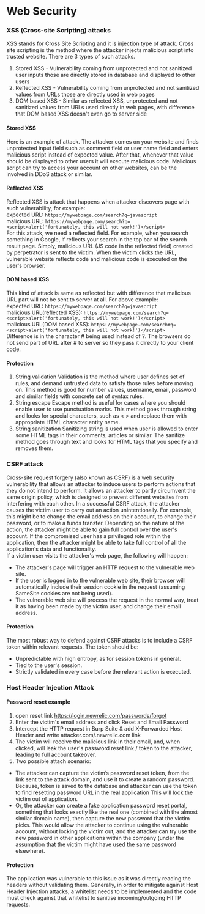 # Web Security

### XSS (Cross-site Scripting)  attacks
XSS stands for Cross Site Scripting and it is injection type of attack. Cross site scripting is the method where the attacker injects malicious script into trusted website.
There are 3 types of such attacks.
1. Stored XSS - Vulnerability coming from unprotected and not sanitized user inputs those are directly stored in database and displayed to other users
2. Reflected XSS - Vulnerability coming from unprotected and not sanitized values from URLs those are directly used in web pages
3. DOM based XSS - Similar as reflected XSS, unprotected and not sanitized values from URLs used directly in web pages, with difference that DOM based XSS doesn't even go to server side

#### Stored XSS
Here is an example of attack. The attacker comes on your website and finds unprotected input field such as comment field or user name field and enters malicious 
script instead of expected value. After that, whenever that value should be displayed to other users it will execute malicious code. 
Malicious script can try to access your account on other websites, can be the involved in DDoS attack or similar.

#### Reflected XSS
Reflected XSS is attack that happens when attacker discovers page with such vulnerability, for example:\
expected URL: `https://mywebpage.com/search?q=javascript`\
malicious URL: `https://mywebpage.com/search?q=<script>alert('fortunately, this will not work!')</script>`\
For this attack, we need a reflected field. For example, when you search something in Google, if reflects your search in the top bar of the search result page. 
Simply, malicious URL (JS code in the reflected field) created by perpetrator is sent to the victim. When the victim clicks the URL, vulnerable website reflects code and malicious code is executed on the user's
browser.

#### DOM based XSS
This kind of attack is same as reflected but with difference that malicious URL part will not be sent to server at all. For above example:\
expected URL: `https://mywebpage.com/search?q=javascript`\
malicious URL(reflected XSS): `https://mywebpage.com/search?q=<script>alert('fortunately, this will not work!')</script>`\
malicious URL(DOM based XSS): `https://mywebpage.com/search#q=<script>alert('fortunately, this will not work!')</script>`\
Difference is in the character # being used instead of ?. The browsers do not send part of URL after # to server so they pass it directly to your client code.

#### Protection
1. String validation
Validation is the method where user defines set of rules, and demand untrusted data to satisfy those rules before moving on. This method is good for number values, username, email, password and similar fields with concrete set of syntax rules.
2. String escape
Escape method is useful for cases where you should enable user to use punctuation marks. This method goes through string and looks for special characters, such as < > and replace them with appropriate HTML character entity name.
3. String sanitization
Sanitizing string is used when user is allowed to enter some HTML tags in their comments, articles or similar. The sanitize method goes through text and looks for HTML tags that you specify and removes them.

### CSRF attack
Cross-site request forgery (also known as CSRF) is a web security vulnerability that allows an attacker to induce users to perform actions that they do not 
intend to perform. It allows an attacker to partly circumvent the same origin policy, which is designed to prevent different websites from interfering with 
each other. In a successful CSRF attack, the attacker causes the victim user to carry out an action unintentionally. For example, this might be to change the 
email address on their account, to change their password, or to make a funds transfer. Depending on the nature of the action, the attacker might be able to gain 
full control over the user's account. If the compromised user has a privileged role within the application, then the attacker might be able to take full control 
of all the application's data and functionality.\
If a victim user visits the attacker's web page, the following will happen:
- The attacker's page will trigger an HTTP request to the vulnerable web site.
- If the user is logged in to the vulnerable web site, their browser will automatically include their session cookie in the request (assuming SameSite cookies are not being used).
- The vulnerable web site will process the request in the normal way, treat it as having been made by the victim user, and change their email address.

#### Protection
The most robust way to defend against CSRF attacks is to include a CSRF token within relevant requests. The token should be:
- Unpredictable with high entropy, as for session tokens in general.
- Tied to the user's session.
- Strictly validated in every case before the relevant action is executed.

### Host Header Injection Attack

#### Password reset example
1. open reset link https://login.newrelic.com/passwords/forgot
2. Enter the victim's email address and click Reset and Email Password
3. Intercept the HTTP request in Burp Suite & add X-Forwarded Host Header and write
attacker.com/.newrelic.com link
4. The victim will receive the malicious link in their email, and, when clicked, will leak the user's password reset link / token to the attacker, leading to full account takeover.
5. Two possible attach scenario:
 - The attacker can capture the victim’s password reset token, from the link sent to the attack domain, and use it to create a random password. Because, token is saved to the database and attacker can use the token to find resetting password URL in the real application  This will lock the victim out of application.
 - Or, the attacker can create a fake application password reset portal, something that looks exactly like the real one (combined with the almost similar domain name), then capture the new password that the victim picks. This would allow the attacker to continue using the vulnerable account, without locking the victim out, and the attacker can try use the new password in other applications within the company (under the assumption that the victim might have used the same password elsewhere).
 
 #### Protection
The application was vulnerable to this issue as it was directly reading the headers without validating them. Generally, in order to mitigate against Host Header Injection attacks, a whitelist needs to be implemented and the code must check against that whitelist to sanitise incoming/outgoing HTTP requests.
